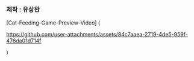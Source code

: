 ### 제작 : 유상완

[Cat-Feeding-Game-Preview-Video]
(

https://github.com/user-attachments/assets/84c7aaea-2719-4de5-959f-476da01d714f

)
